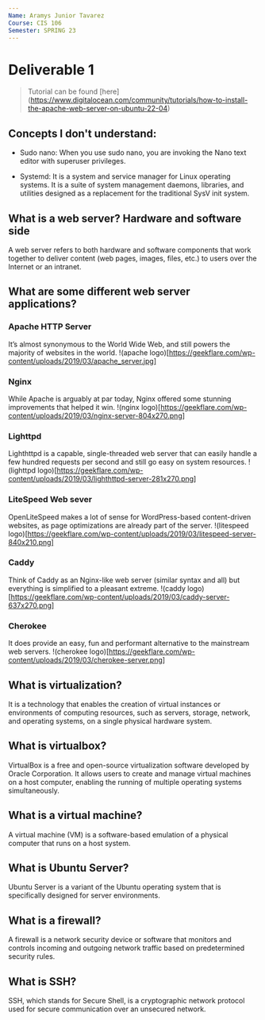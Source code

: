 ```yaml
---
Name: Aramys Junior Tavarez
Course: CIS 106
Semester: SPRING 23
---
```


# Deliverable 1 

> Tutorial can be found [here] (https://www.digitalocean.com/community/tutorials/how-to-install-the-apache-web-server-on-ubuntu-22-04)

## Concepts I don't understand:
* Sudo nano: When you use sudo nano, you are invoking the Nano text editor with superuser privileges.

* Systemd: It is a system and service manager for Linux operating systems. It is a suite of system management daemons, libraries, and utilities designed as a replacement for the traditional SysV init system.



## What is a web server? Hardware and software side
A web server refers to both hardware and software components that work together to deliver content (web pages, images, files, etc.) to users over the Internet or an intranet. 

## What are some different web server applications?

### Apache HTTP Server
It’s almost synonymous to the World Wide Web, and still powers the majority of websites in the world.
!(apache logo)[https://geekflare.com/wp-content/uploads/2019/03/apache_server.jpg] 

### Nginx
While Apache is arguably at par today, Nginx offered some stunning improvements that helped it win.
!(nginx logo)[https://geekflare.com/wp-content/uploads/2019/03/nginx-server-804x270.png]

### Lighttpd
Lighthttpd is a capable, single-threaded web server that can easily handle a few hundred requests per second and still go easy on system resources.
!(lighttpd logo)[https://geekflare.com/wp-content/uploads/2019/03/lighthttpd-server-281x270.png]

### LiteSpeed Web sever 
OpenLiteSpeed makes a lot of sense for WordPress-based content-driven websites, as page optimizations are already part of the server. 
!(litespeed logo)[https://geekflare.com/wp-content/uploads/2019/03/litespeed-server-840x210.png]

### Caddy
Think of Caddy as an Nginx-like web server (similar syntax and all) but everything is simplified to a pleasant extreme.
!(caddy logo)[https://geekflare.com/wp-content/uploads/2019/03/caddy-server-637x270.png]

### Cherokee
It does provide an easy, fun and performant alternative to the mainstream web servers.
!(cherokee logo)[https://geekflare.com/wp-content/uploads/2019/03/cherokee-server.png]


## What is virtualization?
It is a technology that enables the creation of virtual instances or environments of computing resources, such as servers, storage, network, and operating systems, on a single physical hardware system.

## What is virtualbox?
VirtualBox is a free and open-source virtualization software developed by Oracle Corporation. It allows users to create and manage virtual machines on a host computer, enabling the running of multiple operating systems simultaneously. 

## What is a virtual machine?
A virtual machine (VM) is a software-based emulation of a physical computer that runs on a host system.

## What is Ubuntu Server?
Ubuntu Server is a variant of the Ubuntu operating system that is specifically designed for server environments.

## What is a firewall?
A firewall is a network security device or software that monitors and controls incoming and outgoing network traffic based on predetermined security rules. 

## What is SSH?
SSH, which stands for Secure Shell, is a cryptographic network protocol used for secure communication over an unsecured network.

